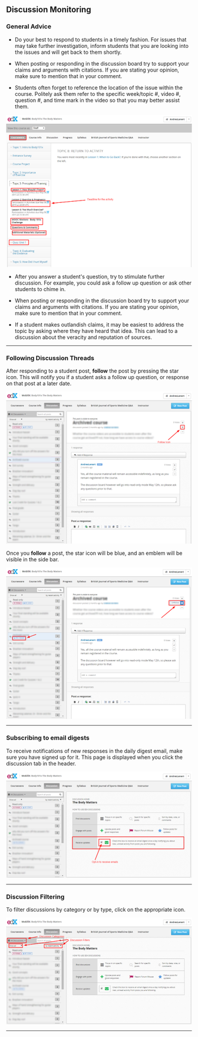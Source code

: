 ## Discussion Monitoring

### General Advice

- Do your best to respond to students in a timely fashion. For issues that may take further investigation, inform students that you are looking into the issues and will get back to them shortly.

- When posting or responding in the discussion board try to support your claims and arguments with citations. If you are stating your opinion, make sure to mention that in your comment. 

- Students often forget to reference the location of the issue within the course. Politely ask them refer to the specific week/topic #, video #, question #, and time mark in the video so that you may better assist them.

![image](../../images/Navigation_Courseware.png)


- After you answer a student's question, try to stimulate further discussion. For example, you could ask a follow up question or ask other students to chime in.

- When posting or responding in the discussion board try to support your claims and arguments with citations. If you are stating your opinion, make sure to mention that in your comment.

- If a student makes outlandish claims, it may be easiest to address the topic by asking where they have heard that idea. This can lead to a discussion about the veracity and reputation of sources.

___

###  Following Discussion Threads

After responding to a student post, **follow** the post by pressing the star icon. This will notify you if a student asks a follow up question, or response on that post at a later date. 

![image](../../images/Discussion_FollowIconSmall.png)


Once you **follow** a post, the star icon will be blue, and an emblem will be visible in the side bar. 

![image](../../images/Discussion_FollowingBlurredSmall.png)

___

###  Subscribing to email digests

To receive notifications of new responses in the daily digest email, make sure you have signed up for it. This page is displayed when you click the discussion tab in the header.

![image](../../images/Discussion_SubsciptionEmailDigestSmall.png)


___
### Discussion Filtering

To filter discussions by category or by type, click on the appropriate icon.

![image](../../images/Discussion_FilteringCategoriesSmall.png)

___



